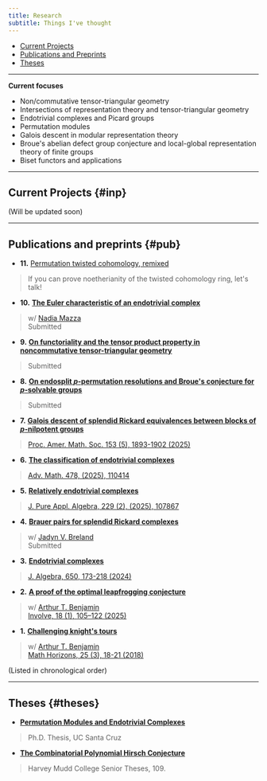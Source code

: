 ```yaml
---
title: Research
subtitle: Things I've thought
---
```


- [Current Projects](#inp)
- [Publications and Preprints](#pub)
- [Theses](#theses)

---

**Current focuses**

- Non/commutative tensor-triangular geometry
- Intersections of representation theory and tensor-triangular geometry
- Endotrivial complexes and Picard groups
- Permutation modules
- Galois descent in modular representation theory
- Broue's abelian defect group conjecture and local-global representation theory of finite groups
- Biset functors and applications

---

## Current Projects {#inp}

(Will be updated soon)

---

## Publications and preprints {#pub}

- **11.** [Permutation twisted cohomology, remixed](https://arxiv.org/abs/2509.00954)     
> If you can prove noetherianity of the twisted cohomology ring, let's talk!
- **10.** [**The Euler characteristic of an endotrivial complex**](https://arxiv.org/abs/2508.07404)
> w/ [Nadia Mazza](https://www.lancaster.ac.uk/maths/people/nadia-mazza)    
> Submitted
- **9.** [**On functoriality and the tensor product property in noncommutative tensor-triangular geometry**](https://arxiv.org/abs/2505.01899)
> Submitted
- **8.** [**On endosplit $p$-permutation resolutions and Broue's conjecture for $p$-solvable groups**](https://arxiv.org/abs/2408.04094)
> Submitted
- **7.** [**Galois descent of splendid Rickard equivalences between blocks of $p$-nilpotent groups**](https://arxiv.org/abs/2405.16061)
> [Proc. Amer. Math. Soc. 153 (5), 1893-1902 (2025)](https://doi.org/10.1090/proc/17230)
- **6.** [**The classification of endotrivial complexes**](https://arxiv.org/abs/2403.04088) 
> [Adv. Math. 478, (2025), 110414](https://www.sciencedirect.com/science/article/pii/S0001870825003020)
- **5.** [**Relatively endotrivial complexes**](https://arxiv.org/abs/2402.08042)
> [J. Pure Appl. Algebra, 229 (2), (2025), 107867](https://www.sciencedirect.com/science/article/pii/S0022404925000064)
- **4.** [**Brauer pairs for splendid Rickard complexes**](https://arxiv.org/abs/2312.10258)
> w/ [Jadyn V. Breland](https://people.ucsc.edu/~jbreland/index.html)   
> Submitted
- **3.** [**Endotrivial complexes**](https://arxiv.org/abs/2309.12138) 
> [J. Algebra, 650, 173-218 (2024)](https://www.sciencedirect.com/science/article/pii/S0021869324001728)
- **2.** [**A proof of the optimal leapfrogging conjecture**](https://arxiv.org/abs/2110.08319)
> w/ [Arthur T. Benjamin](https://www.arthurbenjamin.info/)    
> [Involve, 18 (1), 105–122 (2025)](https://msp.org/involve/2025/18-1/p05.xhtml)
- **1.** [**Challenging knight's tours**](https://math.hmc.edu/benjamin/wp-content/uploads/sites/5/2019/06/Challenging-Knight%E2%80%99s-Tours.pdf)
> w/ [Arthur T. Benjamin](https://www.arthurbenjamin.info/)    
> [Math Horizons, 25 (3), 18-21 (2018)](https://www.tandfonline.com/doi/full/10.1080/10724117.2018.1424460)

(Listed in chronological order)

---

## Theses {#theses}

- [**Permutation Modules and Endotrivial Complexes**](https://escholarship.org/uc/item/9h73j2g4)
> Ph.D. Thesis, UC Santa Cruz
- [**The Combinatorial Polynomial Hirsch Conjecture**](https://scholarship.claremont.edu/cgi/viewcontent.cgi?article=1096&context=hmc_theses)
> Harvey Mudd College Senior Theses, 109.



